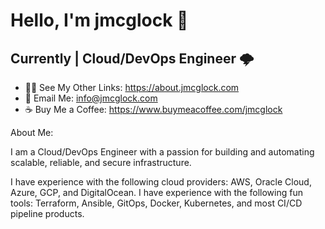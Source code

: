 # Hello, I'm jmcglock 👋
## Currently | Cloud/DevOps Engineer 🌩

- 👨‍💻 See My Other Links: https://about.jmcglock.com
- 📧 Email Me: info@jmcglock.com
- ☕ Buy Me a Coffee: https://www.buymeacoffee.com/jmcglock

About Me:

I am a Cloud/DevOps Engineer with a passion for building and automating scalable, reliable, and secure infrastructure.

I have experience with the following cloud providers: AWS, Oracle Cloud, Azure, GCP, and DigitalOcean. 
I have experience with the following fun tools: Terraform, Ansible, GitOps, Docker, Kubernetes, and most CI/CD pipeline products.
